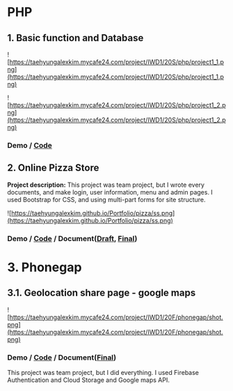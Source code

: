 # PHP

## 1. Basic function and Database
![https://taehyungalexkim.mycafe24.com/project/IWD1/20S/php/project1_1.png](https://taehyungalexkim.mycafe24.com/project/IWD1/20S/php/project1_1.png)

![https://taehyungalexkim.mycafe24.com/project/IWD1/20S/php/project1_2.png](https://taehyungalexkim.mycafe24.com/project/IWD1/20S/php/project1_2.png)

### Demo / [Code](https://taehyungalexkim.mycafe24.com/project/IWD1/20S/php/taehyungkim_project.zip)

## 2. Online Pizza Store

**Project description:** This project was team project, but I wrote every documents, and make login, user information, menu and admin pages. I used Bootstrap for CSS, and using multi-part forms for site structure.

![https://taehyungalexkim.github.io/Portfolio/pizza/ss.png](https://taehyungalexkim.github.io/Portfolio/pizza/ss.png)

### Demo / [Code](https://taehyungalexkim.github.io/Portfolio/pizza/20F_Lamp1-Pizza-Store.zip) / Document([Draft](https://taehyungalexkim.github.io/Portfolio/pizza/Draft_Design_Document.docx), [Final](https://taehyungalexkim.github.io/Portfolio/pizza/Final_Lamp_project.pptx))


# 3. Phonegap

## 3.1. Geolocation share page - google maps

![https://taehyungalexkim.mycafe24.com/project/IWD1/20F/phonegap/shot.png](https://taehyungalexkim.mycafe24.com/project/IWD1/20F/phonegap/shot.png)

### Demo / [Code](https://taehyungalexkim.mycafe24.com/project/IWD1/20F/phonegap/NotAlone.zip) / Document([Final](https://taehyungalexkim.mycafe24.com/project/IWD1/20F/phonegap/Project_overview_with_video.pptx))
This project was team project, but I did everything. I used Firebase Authentication and Cloud Storage and Google maps API.

<!--## This can be your internal website page / project page

**Project description:** Lorem ipsum dolor sit amet, consectetur adipiscing elit, sed do eiusmod tempor incididunt ut labore et dolore magna aliqua. Ut enim ad minim veniam, quis nostrud exercitation ullamco laboris nisi ut aliquip ex ea commodo consequat. Duis aute irure dolor in reprehenderit in voluptate velit esse cillum dolore eu fugiat nulla pariatur. Excepteur sint occaecat cupidatat non proident, sunt in culpa qui officia deserunt mollit anim id est laborum.

### 1. Suggest hypotheses about the causes of observed phenomena

Sed ut perspiciatis unde omnis iste natus error sit voluptatem accusantium doloremque laudantium, totam rem aperiam, eaque ipsa quae ab illo inventore veritatis et quasi architecto beatae vitae dicta sunt explicabo. 

```javascript
if (isAwesome){
  return true
}
```

### 2. Assess assumptions on which statistical inference will be based

```javascript
if (isAwesome){
  return true
}
```

### 3. Support the selection of appropriate statistical tools and techniques

<img src="images/dummy_thumbnail.jpg?raw=true"/>

### 4. Provide a basis for further data collection through surveys or experiments

Sed ut perspiciatis unde omnis iste natus error sit voluptatem accusantium doloremque laudantium, totam rem aperiam, eaque ipsa quae ab illo inventore veritatis et quasi architecto beatae vitae dicta sunt explicabo. 

For more details see [GitHub Flavored Markdown](https://guides.github.com/features/mastering-markdown/).
-->